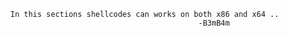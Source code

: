 
      In this sections shellcodes can works on both x86 and x64 .. 
                                                -B3mB4m
      
